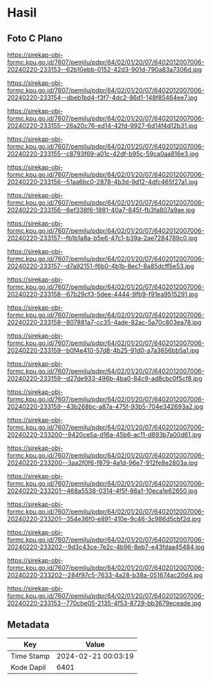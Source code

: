 # Hasil

## Foto C Plano

https://sirekap-obj-formc.kpu.go.id/7607/pemilu/pdpr/64/02/01/20/07/6402012007006-20240220-233153--62b10ebb-0152-42d3-901d-790a83a7306d.jpg

https://sirekap-obj-formc.kpu.go.id/7607/pemilu/pdpr/64/02/01/20/07/6402012007006-20240220-233154--dbeb1bd4-f3f7-4dc2-86d1-148f85464ee7.jpg

https://sirekap-obj-formc.kpu.go.id/7607/pemilu/pdpr/64/02/01/20/07/6402012007006-20240220-233155--26a20c76-ed14-42fd-9927-6d14f4d12b31.jpg

https://sirekap-obj-formc.kpu.go.id/7607/pemilu/pdpr/64/02/01/20/07/6402012007006-20240220-233155--c8793f69-a01c-42df-b95c-59ca0aa816e3.jpg

https://sirekap-obj-formc.kpu.go.id/7607/pemilu/pdpr/64/02/01/20/07/6402012007006-20240220-233156--51aa6bc0-2878-4b3d-9d12-4dfc465f27a1.jpg

https://sirekap-obj-formc.kpu.go.id/7607/pemilu/pdpr/64/02/01/20/07/6402012007006-20240220-233156--6ef338f6-1881-40a7-845f-fb3fa807a9ae.jpg

https://sirekap-obj-formc.kpu.go.id/7607/pemilu/pdpr/64/02/01/20/07/6402012007006-20240220-233157--fb1b1a8a-b5e6-47c1-b39a-2ae7284789c0.jpg

https://sirekap-obj-formc.kpu.go.id/7607/pemilu/pdpr/64/02/01/20/07/6402012007006-20240220-233157--d7a92151-f6b0-4b1b-8ec1-8a85dcff5e53.jpg

https://sirekap-obj-formc.kpu.go.id/7607/pemilu/pdpr/64/02/01/20/07/6402012007006-20240220-233158--67b29cf3-5dee-4444-9fb9-f91ea9515291.jpg

https://sirekap-obj-formc.kpu.go.id/7607/pemilu/pdpr/64/02/01/20/07/6402012007006-20240220-233158--807881a7-cc35-4ade-82ac-5a70c803ea78.jpg

https://sirekap-obj-formc.kpu.go.id/7607/pemilu/pdpr/64/02/01/20/07/6402012007006-20240220-233159--b0f4e410-57d8-4b25-91d0-a7a3656bb5a1.jpg

https://sirekap-obj-formc.kpu.go.id/7607/pemilu/pdpr/64/02/01/20/07/6402012007006-20240220-233159--d27de933-496b-4ba0-84c9-ad8cbc0f5cf8.jpg

https://sirekap-obj-formc.kpu.go.id/7607/pemilu/pdpr/64/02/01/20/07/6402012007006-20240220-233159--43b268bc-a87a-475f-93b5-704e342693a2.jpg

https://sirekap-obj-formc.kpu.go.id/7607/pemilu/pdpr/64/02/01/20/07/6402012007006-20240220-233200--9420ce5a-d16a-45b6-ac11-d893b7a00d61.jpg

https://sirekap-obj-formc.kpu.go.id/7607/pemilu/pdpr/64/02/01/20/07/6402012007006-20240220-233200--3aa2f0f6-f879-4a1d-96e7-912fe8e2803a.jpg

https://sirekap-obj-formc.kpu.go.id/7607/pemilu/pdpr/64/02/01/20/07/6402012007006-20240220-233201--468a5538-0314-4f5f-86a1-10eca1e62650.jpg

https://sirekap-obj-formc.kpu.go.id/7607/pemilu/pdpr/64/02/01/20/07/6402012007006-20240220-233201--354e36f0-e891-410e-9c46-3c986d5cbf2d.jpg

https://sirekap-obj-formc.kpu.go.id/7607/pemilu/pdpr/64/02/01/20/07/6402012007006-20240220-233202--9d3c43ce-7e2c-4b96-8eb7-e43fdaa45484.jpg

https://sirekap-obj-formc.kpu.go.id/7607/pemilu/pdpr/64/02/01/20/07/6402012007006-20240220-233202--284f97c5-7633-4a28-b38a-051674ac20d4.jpg

https://sirekap-obj-formc.kpu.go.id/7607/pemilu/pdpr/64/02/01/20/07/6402012007006-20240220-233153--770cbe05-2135-4f53-8729-bb3679eceade.jpg


## Metadata

| Key        | Value               |
| ---------- | ------------------- |
| Time Stamp | 2024-02-21 00:03:19 |
| Kode Dapil | 6401                |



